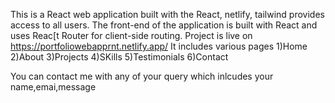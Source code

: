 This is a React web application built with the React, netlify, tailwind provides access to all users.
The front-end of the application is built with React and uses Reac[t Router for client-side routing.
Project is live on https://portfoliowebapprnt.netlify.app/
It includes various pages 
1)Home
2)About
3)Projects
4)SKills
5)Testimonials
6)Contact

You can contact me with any of your query which inlcudes your name,emai,message
